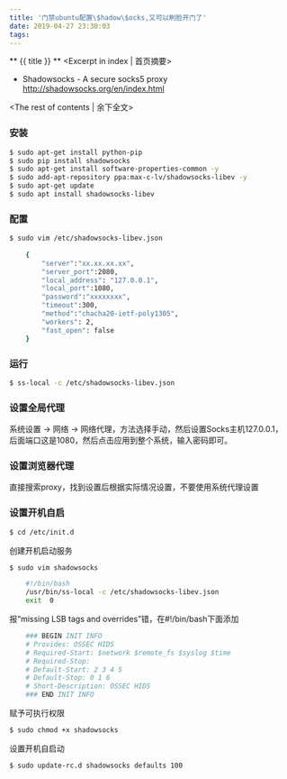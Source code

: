 ```yaml
---
title: '门禁ubuntu配置\$hadow\$ocks,又可以刷脸开门了'
date: 2019-04-27 23:30:03
tags:
---
```

** {{ title }} ** <Excerpt in index | 首页摘要>
* Shadowsocks - A secure socks5 proxy  
http://shadowsocks.org/en/index.html

<!-- more -->
<The rest of contents | 余下全文>


### 安装
``` bash
$ sudo apt-get install python-pip
$ sudo pip install shadowsocks
$ sudo apt-get install software-properties-common -y
$ sudo add-apt-repository ppa:max-c-lv/shadowsocks-libev -y
$ sudo apt-get update
$ sudo apt install shadowsocks-libev
```
### 配置
``` bash
$ sudo vim /etc/shadowsocks-libev.json
    
    {
        "server":"xx.xx.xx.xx",
        "server_port":2080,
        "local_address": "127.0.0.1",
        "local_port":1080,
        "password":"xxxxxxxx",
        "timeout":300,
        "method":"chacha20-ietf-poly1305",
        "workers": 2,
        "fast_open": false
    }
```
### 运行
``` bash
$ ss-local -c /etc/shadowsocks-libev.json
```
### 设置全局代理
系统设置 -> 网络 -> 网络代理，方法选择手动，然后设置Socks主机127.0.0.1， 后面端口这是1080，然后点击应用到整个系统，输入密码即可。
### 设置浏览器代理
直接搜索proxy，找到设置后根据实际情况设置，不要使用系统代理设置
### 设置开机自启
``` bash
$ cd /etc/init.d
```
创建开机启动服务
``` bash
$ sudo vim shadowsocks

    #!/bin/bash
    /usr/bin/ss-local -c /etc/shadowsocks-libev.json
    exit  0
```
报“missing LSB tags and overrides”错，在#!/bin/bash下面添加
``` bash
    ### BEGIN INIT INFO
    # Provides: OSSEC HIDS
    # Required-Start: $network $remote_fs $syslog $time
    # Required-Stop:
    # Default-Start: 2 3 4 5
    # Default-Stop: 0 1 6
    # Short-Description: OSSEC HIDS
    ### END INIT INFO
```
赋予可执行权限
``` bash
$ sudo chmod +x shadowsocks
```
设置开机自启动
``` bash
$ sudo update-rc.d shadowsocks defaults 100
```




